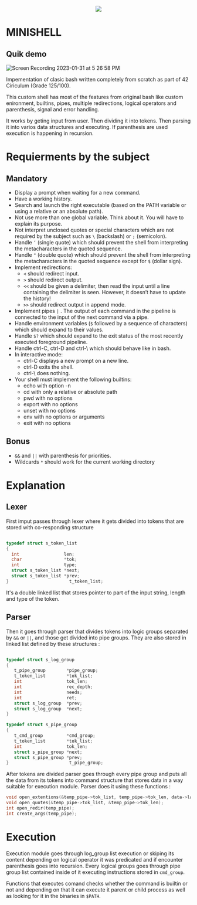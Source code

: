  <p align="center">
  <img src = "https://user-images.githubusercontent.com/91738456/215802454-136c717c-c15a-4b3a-98db-44d4852b5ca8.png" />
</p>

# MINISHELL
## Quik demo

![Screen Recording 2023-01-31 at 5 26 58 PM](https://user-images.githubusercontent.com/91738456/215821280-0924e297-3077-4a82-865b-f851055e7809.gif)


Impementation of clasic bash written completely from scratch as part of 42 Ciriculum (Grade 125/100).

This custom shell has most of the features from original bash like custom enironment, builtins, pipes, multiple redirections, logical operators and parenthesis, signal and error handling.

It works by geting input from user. Then dividing it into tokens. Then parsing it into varios data structures and executing. If parenthesis are used execution is happening in recursion.


# Requierments by the subject

## Mandatory

- Display a prompt when waiting for a new command.
- Have a working history.
- Search and launch the right executable (based on the PATH variable or using a
relative or an absolute path).
- Not use more than one global variable. Think about it. You will have to explain
its purpose.
- Not interpret unclosed quotes or special characters which are not required by the
subject such as ```\``` (backslash) or ```;``` (semicolon).
- Handle ```’``` (single quote) which should prevent the shell from interpreting the metacharacters in the quoted sequence.
- Handle ```"``` (double quote) which should prevent the shell from interpreting the metacharacters in the quoted sequence except for ```$``` (dollar sign).
- Implement redirections: 
  - ```<``` should redirect input.
  - ```>``` should redirect output.
  - ```<<``` should be given a delimiter, then read the input until a line containing the delimiter is seen. However, it doesn’t have to update the history!
  - ```>>``` should redirect output in append mode.
- Implement pipes ```|``` . The output of each command in the pipeline is
connected to the input of the next command via a pipe.
- Handle environment variables (```$``` followed by a sequence of characters) which
should expand to their values.
- Handle ```$?``` which should expand to the exit status of the most recently executed
foreground pipeline.
- Handle ctrl-C, ctrl-D and ctrl-\ which should behave like in bash.
- In interactive mode: 
  - ctrl-C displays a new prompt on a new line.
  - ctrl-D exits the shell.
  - ctrl-\ does nothing.
- Your shell must implement the following builtins:
  - echo with option -n
  - cd with only a relative or absolute path
  - pwd with no options
  - export with no options
  - unset with no options
  - env with no options or arguments
  - exit with no options

## Bonus

- ```&&``` and ```||``` with parenthesis for priorities.
- Wildcards ```*``` should work for the current working directory

# Explanation

## Lexer
  First imput passes through lexer where it gets divided into tokens that are stored with co-responding structure
  ```c
  
 typedef struct s_token_list
{
	int					len;
	char				*tok;
	int					type;
	struct s_token_list	*next;
	struct s_token_list	*prev;
}						t_token_list;  
  ```
 It's a double linked list that stores pointer to part of the input string, length and type of the token.
 ## Parser
 Then it goes through parser that divides tokens into logic groups separated by ```&&``` or ```||```, and those get divided into pipe groups. They are also stored in linked list defined by these structures :
 
 ```c
 
 typedef struct s_log_group
{
	t_pipe_group		*pipe_group;
	t_token_list		*tok_list;
	int					tok_len;
	int					rec_depth;
	int					needs;
	int					ret;
	struct s_log_group	*prev;
	struct s_log_group	*next;
}
 
 ```
 
 ``` c
 typedef struct s_pipe_group
{
	t_cmd_group			*cmd_group;
	t_token_list		*tok_list;
	int					tok_len;
	struct s_pipe_group	*next;
	struct s_pipe_group	*prev;
}						t_pipe_group;
 ```
 After tokens are divided parser goes through every pipe group and puts all the data from its tokens into command structure that stores data in a way suitable for execution module. Parser does it using these functions :
  ```c
void open_extentions(&temp_pipe->tok_list, temp_pipe->tok_len, data->last_log_ret);
void open_quotes(&temp_pipe->tok_list, &temp_pipe->tok_len);
int open_redir(temp_pipe);
int create_args(temp_pipe);
   ```
# Execution

Execution module goes through log_group list execution or skiping its content depending on logical operator it was predicated and if encounter parenthesis goes into recursion. Every logical groups goes through pipe group list contained inside of it executing instructions stored in ```cmd_group```. 

Functions that executes comand checks whether the command is builtin or not and depending on that it can execute it parent or child process as well as looking for it in the binaries in ```$PATH```.
